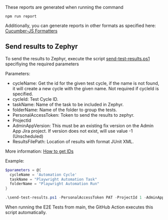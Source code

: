 These reports are generated when running the command

`npm run report`

Additionally, you can generate reports in other formats as specified here: [Cucumber-JS Formatters](https://github.com/cucumber/cucumber-js/blob/main/docs/formatters.md)

## Send results to Zephyr

To send the results to Zephyr, execute the script [send-test-results.ps1](../../../eng/send-test-results.ps1) specifiying the required parameters

Parameters:

- cycleName: Get the id for the given test cycle, if the name is not found, it will create a new cycle with the given name. Not required if cycleId is specified.
- cycleId: Test Cycle ID.
- taskName: Name of the task to be included in Zephyr.
- folderName: Name of the folder to group the tests.
- PersonalAccessToken: Token to send the results to zephyr.
- ProjectId
- AdminAppVersion: This must be an existing fix version on the Admin App Jira project. If version does not exist, will use value -1 (Unscheduled)
- ResultsFilePath: Location of results with format JUnit XML.

More information: [How to get IDs](https://support.smartbear.com/zephyr-squad-server/docs/api/how-to/get-ids.html)

Example:

```powershell
$parameters = @{
  cycleName = 'Automation Cycle'
  taskName = "Playwright Automation Task"
  folderName = "Playwright Automation Run"
}

.\send-test-results.ps1 -PersonalAccessToken PAT -ProjectId 1 -AdminAppVersion "2.4" -ResultsFilePath "..\playwright-results.xml" -ConfigParams $parameters	
```

When running the E2E Tests from main, the GitHub Action executes this script automatically.
